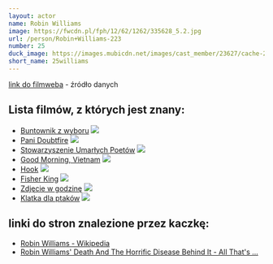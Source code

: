 ```yaml
---
layout: actor
name: Robin Williams
image: https://fwcdn.pl/fph/12/62/1262/335628_5.2.jpg
url: /person/Robin+Williams-223
number: 25
duck_image: https://images.mubicdn.net/images/cast_member/23627/cache-2976-1539119722/image-w856.jpg?size=800x
short_name: 25williams
---
```

[link do filmweba](https://www.filmweb.pl/person/Robin+Williams-223) - źródło danych

## Lista filmów, z których jest znany:
- [Buntownik z wyboru](https://www.filmweb.pl/film/Buntownik+z+wyboru-1997-21)
![](https://fwcdn.pl/fpo/00/21/21/8021517_1.7.webp)
- [Pani Doubtfire](https://www.filmweb.pl/film/Pani+Doubtfire-1993-8515)
![](https://fwcdn.pl/fpo/85/15/8515/7730757_1.7.webp)
- [Stowarzyszenie Umarłych Poetów](https://www.filmweb.pl/film/Stowarzyszenie+Umar%C5%82ych+Poet%C3%B3w-1989-1262)
![](https://fwcdn.pl/fpo/12/62/1262/7332828_1.7.webp)
- [Good Morning, Vietnam](https://www.filmweb.pl/film/Good+Morning%2C+Vietnam-1987-1273)
![](https://fwcdn.pl/fpo/12/73/1273/7307857_1.7.webp)
- [Hook](https://www.filmweb.pl/film/Hook-1991-1220)
![](https://fwcdn.pl/fpo/12/20/1220/7925309_1.7.webp)
- [Fisher King](https://www.filmweb.pl/film/Fisher+King-1991-1069)
![](https://fwcdn.pl/fpo/10/69/1069/7730452_1.7.webp)
- [Zdjęcie w godzinę](https://www.filmweb.pl/film/Zdj%C4%99cie+w+godzin%C4%99-2002-31249)
![](https://fwcdn.pl/fpo/12/49/31249/7177218_1.7.webp)
- [Klatka dla ptaków](https://www.filmweb.pl/film/Klatka+dla+ptak%C3%B3w-1996-6775)
![](https://fwcdn.pl/fpo/67/75/6775/7371068_1.7.webp)


## linki do stron znalezione przez kaczkę:
- [Robin Williams - Wikipedia](https://en.wikipedia.org/wiki/Robin_Williams)
- [Robin Williams' Death And The Horrific Disease Behind It - All That's ...](https://allthatsinteresting.com/robin-williams-death)
